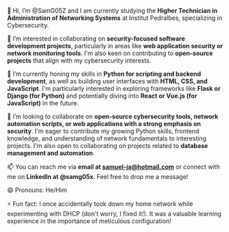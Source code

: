 👋 Hi, I’m @SamG05Z and I am currently studying the **Higher Technician in Administration of Networking Systems** at Institut Pedralbes, specializing in Cybersecurity.

👀 I’m interested in collaborating on **security-focused software development projects**, particularly in areas like **web application security or network monitoring tools**. I'm also keen on contributing to **open-source projects** that align with my cybersecurity interests.

🌱 I’m currently honing my skills in **Python for scripting and backend development**, as well as building user interfaces with **HTML, CSS, and JavaScript**. I'm particularly interested in exploring frameworks like **Flask or Django (for Python)** and potentially diving into **React or Vue.js (for JavaScript)** in the future.

💞️ I’m looking to collaborate on **open-source cybersecurity tools, network automation scripts, or web applications with a strong emphasis on security**. I'm eager to contribute my growing Python skills, frontend knowledge, and understanding of network fundamentals to interesting projects. I'm also open to collaborating on projects related to **database management and automation**.

📫 You can reach me via **email at samuel-ja@hotmail.com** or connect with me on **LinkedIn at @samg05x**. Feel free to drop me a message!

😄 Pronouns: He/Him

⚡ Fun fact: I once accidentally took down my home network while experimenting with DHCP (don't worry, I fixed it!). It was a valuable learning experience in the importance of meticulous configuration!
